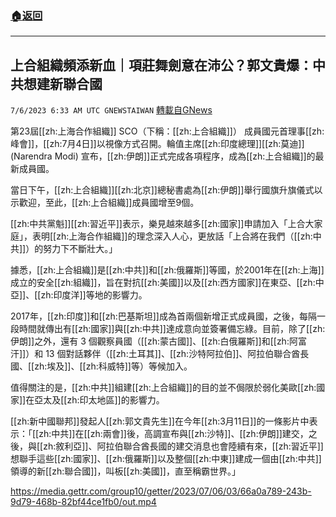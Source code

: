 ###  [:house:返回](README.md)
---


## 上合組織頻添新血｜項莊舞劍意在沛公？郭文貴爆：中共想建新聯合國
`7/6/2023 6:33 AM UTC GNEWSTAIWAN` [轉載自GNews](https://gnews.org/articles/1440970)

第23屆[[zh:上海合作組織]] SCO（下稱：[[zh:上合組織]]） 成員國元首理事[[zh:峰會]]，[[zh:7月4日]]以視像方式召開。輪值主席[[zh:印度總理]][[zh:莫迪]] (Narendra Modi) 宣布，[[zh:伊朗]]正式完成各項程序，成為[[zh:上合組織]]的最新成員國。

當日下午，[[zh:上合組織]][[zh:北京]]總秘書處為[[zh:伊朗]]舉行國旗升旗儀式以示歡迎，至此，[[zh:上合組織]]成員國增至9個。

[[zh:中共黨魁]][[zh:習近平]]表示，樂見越來越多[[zh:國家]]申請加入「上合大家庭」，表明[[zh:上海合作組織]]的理念深入人心，更放話「上合將在我們（[[zh:中共]]）的努力下不斷壯大。」

據悉，[[zh:上合組織]]是[[zh:中共]]和[[zh:俄羅斯]]等國，於2001年在[[zh:上海]]成立的安全[[zh:組織]]，旨在對抗[[zh:美國]]以及[[zh:西方國家]]在東亞、[[zh:中亞]]、[[zh:印度洋]]等地的影響力。

2017年，[[zh:印度]]和[[zh:巴基斯坦]]成為首兩個新增正式成員國，之後，每隔一段時間就傳出有[[zh:國家]]與[[zh:中共]]達成意向並簽署備忘綠。目前，除了[[zh:伊朗]]之外，還有 3 個觀察員國（[[zh:蒙古國]]、[[zh:白俄羅斯]]和[[zh:阿富汗]]）和 13 個對話夥伴（[[zh:土耳其]]、[[zh:沙特阿拉伯]]、阿拉伯聯合酋長國、[[zh:埃及]]、[[zh:科威特]]等）等候加入。

值得關注的是，[[zh:中共]]組建[[zh:上合組織]]的目的並不侷限於弱化美歐[[zh:國家]]在亞太及[[zh:印太地區]]的影響力。

[[zh:新中國聯邦]]發起人[[zh:郭文貴先生]]在今年[[zh:3月11日]]的一條影片中表示：「[[zh:中共]]在[[zh:兩會]]後，高調宣布與[[zh:沙特]]、[[zh:伊朗]]建交，之後，與[[zh:敘利亞]]、阿拉伯聯合酋長國的建交消息也會陸續有來，[[zh:習近平]]想聯手這些[[zh:國家]]、[[zh:俄羅斯]]以及整個[[zh:中東]]建成一個由[[zh:中共]]領導的新[[zh:聯合國]]，叫板[[zh:美國]]，直至稱霸世界。」


https://media.gettr.com/group10/getter/2023/07/06/03/66a0a789-243b-9d79-468b-82bf44ce1fb0/out.mp4

